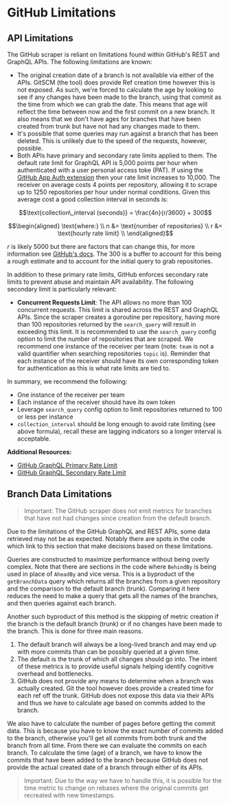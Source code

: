 # GitHub Limitations

## API Limitations

The GitHub scraper is reliant on limitations found within GitHub's REST and
GraphQL APIs. The following limitations are known:

* The original creation date of a branch is not available via either of the
  APIs. GitSCM (the  tool) does provide Ref creation time however this is not
  exposed. As such, we're forced to calculate the age by looking to see if any
  changes have been made to the branch, using that commit as the time from
  which we can grab the date. This means that age will reflect the time between
  now and the first commit on a new branch. It also means that we don't have
  ages for branches that have been created from trunk but have not had any
  changes made to them.
* It's possible that some queries may run against a branch that has been
  deleted. This is unlikely due to the speed of the requests, however,
  possible.
* Both APIs have primary and secondary rate limits applied to them. The default
  rate limit for GraphQL API is 5,000 points per hour when authenticated with a
  user personal access toke (PAT). If using the [GitHub App Auth
  extension][ghext] then your rate limit increases to 10,000. The receiver on
  average costs 4 points per repository, allowing it to scrape up to 1250
  repositories per hour under normal conditions. Given this average cost a good
  collection interval in seconds is:

```math
\text{collection\_interval (seconds)} = \frac{4n}{r/3600} + 300
```

```math
\begin{aligned}
    \text{where:} \\
    n &= \text{number of repositories} \\
    r &= \text{hourly rate limit} \\
\end{aligned}
```

$r$ is likely 5000 but there are factors that can change this,
for more information see [GitHub's docs](https://docs.github.com/en/graphql/overview/rate-limits-and-node-limits-for-the-graphql-api#primary-rate-limit).
The $300$ is a buffer to account for this being a rough estimate and to account
for the initial query to grab repositories.

In addition to these primary rate limits, GitHub enforces secondary rate limits
to prevent abuse and maintain API availability. The following secondary limit is
particularly relevant:

- **Concurrent Requests Limit**: The API allows no more than 100 concurrent
requests. This limit is shared across the REST and GraphQL APIs. Since the
scraper creates a goroutine per repository, having more than 100 repositories
returned by the `search_query` will result in exceeding this limit.
It is recommended to use the `search_query` config option to limit the number of
repositories that are scraped. We recommend one instance of the receiver per
team (note: `team` is not a valid quantifier when searching repositories `topic`
is). Reminder that each instance of the receiver should have its own
corresponding token for authentication as this is what rate limits are tied to.

In summary, we recommend the following:

- One instance of the receiver per team
- Each instance of the receiver should have its own token
- Leverage `search_query` config option to limit repositories returned to 100 or
less per instance
- `collection_interval` should be long enough to avoid rate limiting (see above
formula), recall these are lagging indicators so a longer interval is acceptable.

**Additional Resources:**

- [GitHub GraphQL Primary Rate Limit](https://docs.github.com/en/graphql/overview/rate-limits-and-node-limits-for-the-graphql-api#primary-rate-limit)
- [GitHub GraphQL Secondary Rate Limit](https://docs.github.com/en/graphql/overview/rate-limits-and-node-limits-for-the-graphql-api#secondary-rate-limit)

[ghext]: https://github.com/liatrio/liatrio-otel-collector/tree/main/extension/githubappauthextension

## Branch Data Limitations

> Important: The GitHub scraper does not emit metrics for branches that have
> not had changes since creation from the default branch.

Due to the limitations of the GitHub GraphQL and REST APIs, some data retrieved
may not be as expected. Notably there are spots in the code which link to this
section that make decisions based on these limitations.

Queries are constructed to maximize performance without being overly complex.
Note that there are sections in the code where `BehindBy` is being used in
place of `AheadBy` and vice versa. This is a byproduct of the `getBranchData`
query which returns all the branches from a given repository and the
comparison to the default branch (trunk). Comparing it here reduces the need
to make a query that gets all the names of the branches, and then queries
against each branch. 

Another such byproduct of this method is the skipping of metric creation if the
branch is the default branch (trunk) or if no changes have been made to the
branch. This is done for three main reasons.

1. The default branch will always be a long-lived branch and
   may end up with more commits than can be possibly queried
   at a given time.
2. The default is the trunk of which all changes should go
   into. The intent of these metrics is to provide useful
   signals helping identify cognitive overhead and
   bottlenecks.
3. GitHub does not provide any means to determine when a
   branch was actually created. Git the tool however does
   provide a created time for each ref off the trunk. GitHub
   does not expose this data via their APIs and thus we
   have to calculate age based on commits added to the
   branch.

We also have to calculate the number of pages before getting the commit data.
This is because you have to know the exact number of commits added to the
branch, otherwise you'll get all commits from both trunk and the branch from
all time. From there we can evaluate the commits on each branch. To calculate
the time (age) of a branch, we have to know the commits that have been added to
the branch because GitHub does not provide the actual created date of a branch
through either of its APIs.

> Important: Due to the way we have to handle this, it is possible for the time
> metric to change on rebases where the original commits get recreated with new
> timestamps.
